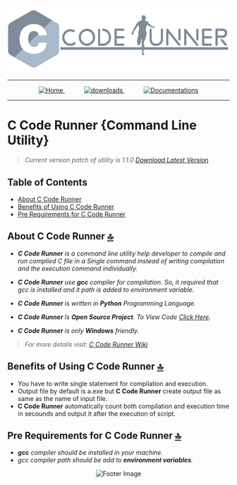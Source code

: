 <p align="center">
  <img alt="Logo Image" src="https://raw.githubusercontent.com/DeveloperSwastik/C-Code-Runner-Command-Line-Tool/main/Images/C%20Code%20Runner%20Logo.png">
</p>

***

<p align="center">
<a href="https://github.com/DeveloperSwastik/C-Code-Runner-Command-Line-Tool/wiki">
  <img alt="Home" src="https://cdn-icons-png.flaticon.com/128/1946/1946436.png" width='55px'>
</a>
&nbsp;&nbsp;&nbsp;&nbsp;&nbsp;&nbsp;&nbsp;&nbsp;&nbsp;&nbsp;
<a href="https://github.com/DeveloperSwastik/C-Code-Runner-Command-Line-Tool/wiki/Downloads">
  <img alt="downloads" src="https://cdn-icons-png.flaticon.com/128/724/724933.png" width='55px'>
</a>
&nbsp;&nbsp;&nbsp;&nbsp;&nbsp;&nbsp;&nbsp;&nbsp;&nbsp;&nbsp;
<a href="https://github.com/DeveloperSwastik/C-Code-Runner-Command-Line-Tool/wiki/Documentations">
  <img alt="Documentations" src="https://cdn-icons-png.flaticon.com/128/2991/2991106.png" width='55px'>
</a>
</p>

***

# C Code Runner {Command Line Utility}
> _Current version patch of utility is 1.1.0 [Download Latest Version](https://drive.google.com/uc?id=1pW5cLkGv6UqgBfVOxYXzwDJIYLij5uiK&export=download)_

## Table of Contents

- [About C Code Runner](#about-c-code-runner-)
- [Benefits of Using C Code Runner](#benefits-of-using-c-code-runner-)
- [Pre Requirements for C Code Runner](#pre-requirements-for-c-code-runner-)

## About C Code Runner [🔝](#table-of-contents)

- _**C Code Runner** is a command line utility help developer to compile and run complied C file in a
Single command instead of writing compilation and the execution command individually._

- _**C Code Runner** use **gcc** compiler for compilation. So, it required that gcc is installed and it path is added to environment variable._

- _**C Code Runner** is written in **Python** Programming Language._

- _**C Code Runner** Is **Open Source Project**. To View Code [Click Here](https://github.com/DeveloperSwastik/C-Code-Runner-Command-Line-Tool/tree/main/Source%20Code)._

- _**C Code Runner** is only **Windows** friendly._
 
> _For more details visit: [C Code Runner Wiki](https://github.com/DeveloperSwastik/C-Code-Runner-Command-Line-Tool/wiki)_
## Benefits of Using C Code Runner [🔝](#table-of-contents)

- You have to write single statement for compilation and execution.
- Output file by default is a.exe but **C Code Runner** create output file as same as the name of input file.
- **C Code Runner** automatically count both compilation and execution time in secounds and output it after the execution of script.

## Pre Requirements for C Code Runner [🔝](#table-of-contents)

- _**gcc** compiler should be installed in your machine._
- _gcc compiler path should be add to **environment variables**._

<p align="center">
    <img alt="Footer Image" src="https://drive.google.com/uc?export=view&id=1fttjHOS1jsLLtWjowkQXCtgz67HPFYJu">
</p>
